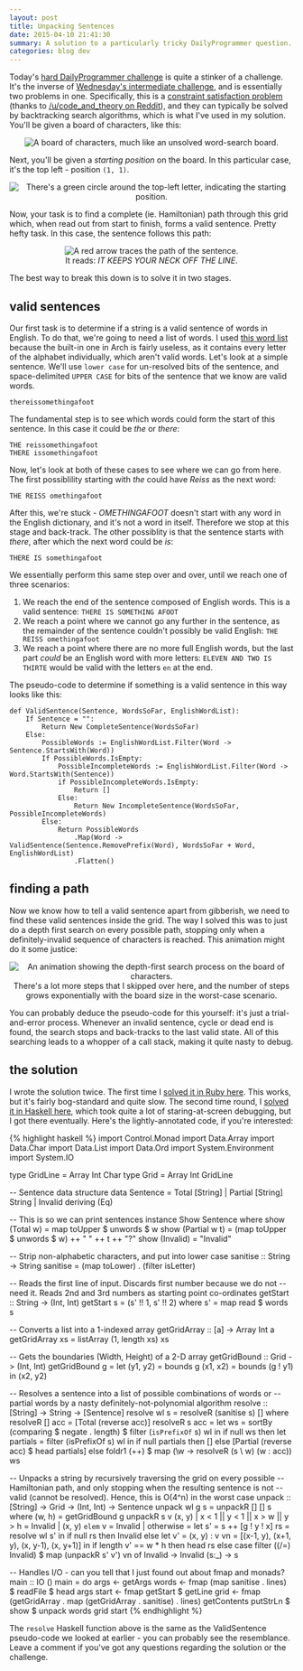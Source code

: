 ```yaml
---
layout: post
title: Unpacking Sentences
date: 2015-04-10 21:41:30
summary: A solution to a particularly tricky DailyProgrammer question.
categories: blog dev
---
```

Today's [hard DailyProgrammer challenge](//www.reddit.com/r/dailyprogrammer/comments/322hh0/) is quite a stinker of a challenge. It's the inverse of [Wednesday's intermediate challenge](//www.reddit.com/r/dailyprogrammer/comments/31thwb/), and is essentially two problems in one. Specifically, this is a [constraint satisfaction problem](http://en.wikipedia.org/wiki/Constraint_satisfaction_problem) (thanks to [/u/code\_and\_theory on Reddit](http://www.reddit.com/r/dailyprogrammer/comments/322hh0/20150410_challenge_209_hard_unpacking_a_sentence/cq7ye9z?context=1)), and they can typically be solved by backtracking search algorithms, which is what I've used in my solution. You'll be given a board of characters, like this:

<div style="text-align: center">
  <img alt="A board of characters, much like an unsolved word-search board." src="{{ site.base_url }}/images/unpacking/1.png" /><br/>
  <!-- <span class="post-meta small"></span> -->
</div>

Next, you'll be given a *starting position* on the board. In this particular case, it's the top left - position `(1, 1)`.

<div style="text-align: center">
  <img alt="There's a green circle around the top-left letter, indicating the starting position." src="{{ site.base_url }}/images/unpacking/2.png" /><br/>
  <!-- <span class="post-meta small"></span> -->
</div>

Now, your task is to find a complete (ie. Hamiltonian) path through this grid which, when read out from start to finish, forms a valid sentence. Pretty hefty task. In this case, the sentence follows this path:

<div style="text-align: center">
  <img alt="A red arrow traces the path of the sentence." src="{{ site.base_url }}/images/unpacking/3.png" /><br/>
  <span class="post-meta small">It reads: <em>IT KEEPS YOUR NECK OFF THE LINE</em>.</span>
</div>

The best way to break this down is to solve it in two stages.

## valid sentences

Our first task is to determine if a string is a valid sentence of words in English. To do that, we're going to need a list of words. I used [this word list](https://gist.githubusercontent.com/tom-galvin/512736d51d84277594f2/raw/words) because the built-in one in Arch is fairly useless, as it contains every letter of the alphabet individually, which aren't valid words. Let's look at a simple sentence. We'll use `lower case` for un-resolved bits of the sentence, and space-delimited `UPPER CASE` for bits of the sentence that we know are valid words.

    thereissomethingafoot

The fundamental step is to see which words could form the start of this sentence. In this case it could be *the* or *there*:

    THE reissomethingafoot
    THERE issomethingafoot

Now, let's look at both of these cases to see where we can go from here. The first possiblility starting with *the* could have *Reiss* as the next word:

    THE REISS omethingafoot

After this, we're stuck - *OMETHINGAFOOT* doesn't start with any word in the English dictionary, and it's not a word in itself. Therefore we stop at this stage and back-track. The other possiblity is that the sentence starts with *there*, after which the next word could be *is*:

    THERE IS somethingafoot

We essentially perform this same step over and over, until we reach one of three scenarios:

1. We reach the end of the sentence composed of English words. This is a valid sentence: `THERE IS SOMETHING AFOOT`
2. We reach a point where we cannot go any further in the sentence, as the remainder of the sentence couldn't possibly be valid English: `THE REISS omethingafoot`
3. We reach a point where there are no more full English words, but the last part *could* be an English word with more letters: `ELEVEN AND TWO IS THIRTE` would be valid with the letters `en` at the end.

The pseudo-code to determine if something is a valid sentence in this way looks like this:

    def ValidSentence(Sentence, WordsSoFar, EnglishWordList):
        If Sentence = "":
            Return New CompleteSentence(WordsSoFar)
        Else:
            PossibleWords := EnglishWordList.Filter(Word -> Sentence.StartsWith(Word))
            If PossibleWords.IsEmpty: 
                PossibleIncompleteWords := EnglishWordList.Filter(Word -> Word.StartsWith(Sentence))
                if PossibleIncompleteWords.IsEmpty: 
                    Return [] 
                Else: 
                    Return New IncompleteSentence(WordsSoFar, PossibleIncompleteWords)
            Else: 
                Return PossibleWords
                    .Map(Word -> ValidSentence(Sentence.RemovePrefix(Word), WordsSoFar + Word, EnglishWordList)
                    .Flatten()

## finding a path

Now we know how to tell a valid sentence apart from gibberish, we need to find these valid sentences inside the grid. The way I solved this was to just do a depth first search on every possible path, stopping only when a definitely-invalid sequence of characters is reached. This animation might do it some justice:

<div style="text-align: center">
  <img alt="An animation showing the depth-first search process on the board of characters." src="{{ site.base_url }}/images/unpacking/4.gif" /><br/>
  <span class="post-meta small">There's a lot more steps that I skipped over here, and the number of steps grows exponentially with the board size in the worst-case scenario.</span>
</div>

You can probably deduce the pseudo-code for this yourself: it's just a trial-and-error process. Whenever an invalid sentence, cycle or dead end is found, the search stops and back-tracks to the last valid state. All of this searching leads to a whopper of a call stack, making it quite nasty to debug.

## the solution

I wrote the solution twice. The first time I [solved it in Ruby here](https://gist.github.com/tom-galvin/087b59ea3b946ffb5b98). This works, but it's fairly bog-standard and quite slow. The second time round, I [solved it in Haskell here](https://gist.github.com/tom-galvin/07bb53f1750a05ebf87e), which took quite a lot of staring-at-screen debugging, but I got there eventually. Here's the lightly-annotated code, if you're interested:

{% highlight haskell %}
import Control.Monad
import Data.Array
import Data.Char
import Data.List
import Data.Ord
import System.Environment
import System.IO

type GridLine = Array Int Char
type Grid = Array Int GridLine

-- Sentence data structure
data Sentence = Total [String]
              | Partial [String] String
              | Invalid deriving (Eq)

-- This is so we can print sentences
instance Show Sentence where
    show (Total w)     = map toUpper $ unwords $ w
    show (Partial w t) = (map toUpper $ unwords $ w) ++ " " ++ t ++ "?"
    show (Invalid)     = "Invalid"

-- Strip non-alphabetic characters, and put into lower case
sanitise :: String -> String
sanitise = (map toLower) . (filter isLetter)

-- Reads the first line of input. Discards first number because we do not
-- need it. Reads 2nd and 3rd numbers as starting point co-ordinates
getStart :: String -> (Int, Int)
getStart s = (s' !! 1, s' !! 2) where s' = map read $ words s

-- Converts a list into a 1-indexed array
getGridArray :: [a] -> Array Int a
getGridArray xs = listArray (1, length xs) xs

-- Gets the boundaries (Width, Height) of a 2-D array
getGridBound :: Grid -> (Int, Int)
getGridBound g = let (y1, y2) = bounds g
                     (x1, x2) = bounds (g ! y1)
                 in  (x2, y2)

-- Resolves a sentence into a list of possible combinations of words or
-- partial words by a nasty definitely-not-polynomial algorithm
resolve :: [String] -> String -> [Sentence]
resolve wl s = resolveR (sanitise s) [] where
    resolveR [] acc = [Total (reverse acc)]
    resolveR  s acc = let ws = sortBy (comparing $ negate . length) $ filter (`isPrefixOf` s) wl
                      in  if null ws
                              then let partials = filter (isPrefixOf s) wl
                                   in  if null partials
                                           then []
                                       else [Partial (reverse acc) $ head partials]
                              else foldr1 (++) $ map (\w -> resolveR (s \\ w) (w : acc)) ws

-- Unpacks a string by recursively traversing the grid on every possible
-- Hamiltonian path, and only stopping when the resulting sentence is not
-- valid (cannot be resolved). Hence, this is O(4^n) in the worst case
unpack :: [String] -> Grid -> (Int, Int) -> Sentence
unpack wl g s = unpackR [] [] s where
    (w, h) = getGridBound g
    unpackR s v (x, y)
        | x < 1 || y < 1 || x > w || y > h = Invalid
        | (x, y) `elem` v = Invalid
        | otherwise
            = let s' = s ++ [g ! y ! x]
                  rs = resolve wl s'
              in  if null rs
                      then Invalid
                      else let v' = (x, y) : v
                               vn = [(x-1, y), (x+1, y), (x, y-1), (x, y+1)]
                           in  if length v' == w * h
                                   then head rs
                               else
                                   case filter ((/=) Invalid) $
                                        map (unpackR s' v') vn  of
                                       Invalid -> Invalid
                                       (s:_)   -> s

-- Handles I/O - can you tell that I just found out about fmap and monads?
main :: IO ()
main = do args  <- getArgs
          words <- fmap (map sanitise . lines) $ readFile $ head args
          start <- fmap getStart $ getLine
          grid  <- fmap (getGridArray . map (getGridArray . sanitise) . lines) getContents
          putStrLn $ show $ unpack words grid start
{% endhighlight %}

The `resolve` Haskell function above is the same as the ValidSentence pseudo-code we looked at earlier - you can probably see the resemblance. Leave a comment if you've got any questions regarding the solution or the challenge.

